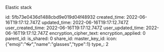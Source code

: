 Elastic stack

id: 5fb73e0436d1488cbd9e019d04f48932
created_time: 2022-06-16T19:17:12.747Z
updated_time: 2022-06-16T19:17:12.747Z
user_created_time: 2022-06-16T19:17:12.747Z
user_updated_time: 2022-06-16T19:17:12.747Z
encryption_cipher_text: 
encryption_applied: 0
parent_id: 
is_shared: 0
share_id: 
master_key_id: 
icon: {"emoji":"👓","name":"glasses","type":1}
type_: 2